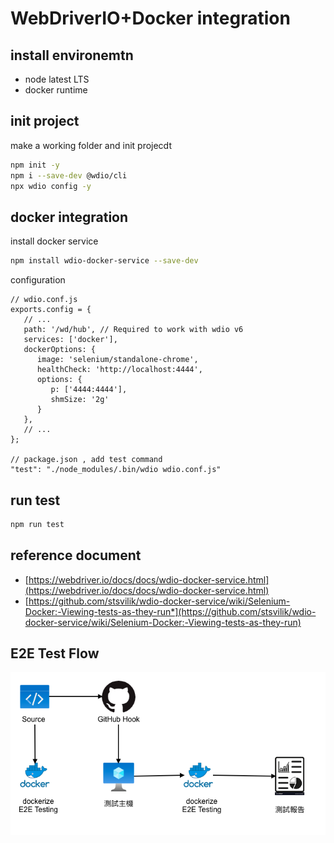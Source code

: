 # WebDriverIO+Docker integration

## install environemtn

- node latest LTS
- docker runtime

## init project

make a working folder and init projecdt

```bash
npm init -y
npm i --save-dev @wdio/cli
npx wdio config -y
```

## docker integration

install docker service

```bash
npm install wdio-docker-service --save-dev
```

configuration

```config
// wdio.conf.js
exports.config = {
   // ...
   path: '/wd/hub', // Required to work with wdio v6
   services: ['docker'],
   dockerOptions: {
      image: 'selenium/standalone-chrome',
      healthCheck: 'http://localhost:4444',
      options: {
         p: ['4444:4444'],
         shmSize: '2g'
      }
   },
   // ...
};

// package.json , add test command
"test": "./node_modules/.bin/wdio wdio.conf.js"
```

## run test

```bash
npm run test
```

## reference document

- [https://webdriver.io/docs/docs/wdio-docker-service.html](https://webdriver.io/docs/docs/wdio-docker-service.html)
- [https://github.com/stsvilik/wdio-docker-service/wiki/Selenium-Docker:-Viewing-tests-as-they-run*](https://github.com/stsvilik/wdio-docker-service/wiki/Selenium-Docker:-Viewing-tests-as-they-run)

## E2E Test Flow

![test flow](./docs/test-flow.png)